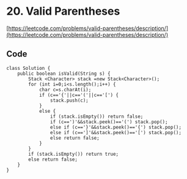 # 20. Valid Parentheses
[https://leetcode.com/problems/valid-parentheses/description/](https://leetcode.com/problems/valid-parentheses/description/)

## Code
```
class Solution {
    public boolean isValid(String s) {
        Stack <Character> stack =new Stack<Character>();
        for (int i=0;i<s.length();i++) {
        	char c=s.charAt(i);
        	if (c=='{'||c=='('||c=='[') {
        		stack.push(c);
        	}
        	else {
                if (stack.isEmpty()) return false;
        		if (c==')'&&stack.peek()=='(') stack.pop();
        		else if (c=='}'&&stack.peek()=='{') stack.pop();
        		else if (c==']'&&stack.peek()=='[') stack.pop();
        		else return false;
        	}
        }
        if (stack.isEmpty()) return true;
        else return false;
    }
}
```
